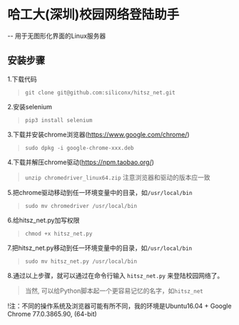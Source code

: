 # 哈工大(深圳)校园网络登陆助手
-- 用于无图形化界面的Linux服务器

## 安装步骤

1.下载代码
>`git clone git@github.com:siliconx/hitsz_net.git`

2.安装selenium
>`pip3 install selenium`

3.下载并安装chrome浏览器(https://www.google.com/chrome/)
>`sudo dpkg -i google-chrome-xxx.deb`

4.下载并解压chrome驱动(https://npm.taobao.org/)
>`unzip chromedriver_linux64.zip`
>注意浏览器和驱动的版本应一致

5.把chrome驱动移动到任一环境变量中的目录，如`/usr/local/bin`
>`sudo mv chromedriver /usr/local/bin`

6.给hitsz_net.py加写权限
>`chmod +x hitsz_net.py`

7.把hitsz_net.py移动到任一环境变量中的目录，如`/usr/local/bin`
>`sudo mv hitsz_net.py /usr/local/bin`

8.通过以上步骤，就可以通过在命令行输入 `hitsz_net.py` 来登陆校园网络了。
>当然, 可以给Python脚本起一个更容易记忆的名字，如`hitsz_net`

!注：不同的操作系统及浏览器可能有所不同，我的环境是Ubuntu16.04 + Google Chrome 77.0.3865.90, (64-bit)
